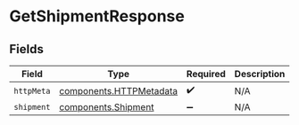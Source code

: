 # GetShipmentResponse


## Fields

| Field                                                              | Type                                                               | Required                                                           | Description                                                        |
| ------------------------------------------------------------------ | ------------------------------------------------------------------ | ------------------------------------------------------------------ | ------------------------------------------------------------------ |
| `httpMeta`                                                         | [components.HTTPMetadata](../../models/components/httpmetadata.md) | :heavy_check_mark:                                                 | N/A                                                                |
| `shipment`                                                         | [components.Shipment](../../models/components/shipment.md)         | :heavy_minus_sign:                                                 | N/A                                                                |